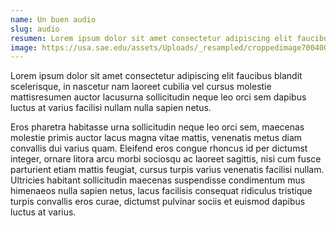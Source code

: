 ```yaml
---
name: Un buen audio
slug: audio
resumen: Lorem ipsum dolor sit amet consectetur adipiscing elit faucibus blandit scelerisque, in nascetur nam laoreet cubilia vel cursus molestie. Eros pharetra habitasse urna sollicitudin neque leo orci sem, maecenas molestie primis auctor lacus magna vitae mattis.
image: https://usa.sae.edu/assets/Uploads/_resampled/croppedimage700400-pexelsskitterphoto675960edit2.jpg
---
```


Lorem ipsum dolor sit amet consectetur adipiscing elit faucibus blandit scelerisque, in nascetur nam laoreet cubilia vel cursus molestie mattisresumen auctor lacusurna sollicitudin neque leo orci sem dapibus luctus at varius facilisi nullam nulla sapien netus.

<!--more-->

Eros pharetra habitasse urna sollicitudin neque leo orci sem, maecenas molestie primis auctor lacus magna vitae mattis, venenatis metus diam convallis dui varius quam. Eleifend eros congue rhoncus id per dictumst integer, ornare litora arcu morbi sociosqu ac laoreet sagittis, nisi cum fusce parturient etiam mattis feugiat, cursus turpis varius venenatis facilisi nullam. Ultricies habitant sollicitudin maecenas suspendisse condimentum mus himenaeos nulla sapien netus, lacus facilisis consequat ridiculus tristique turpis convallis eros curae, dictumst pulvinar sociis et euismod dapibus luctus at varius.
